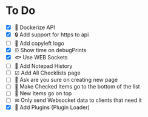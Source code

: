 # To Do

- [X] 🐳 Dockerize API
- [X] 🔒 Add support for https to api
- [ ] 💼 Add copyleft logo
- [X] ⏰ Show time on debugPrints
- [X] 🐟 Use WEB Sockets
- [ ] 📝 Add Notepad History
- [ ] ☑ Add All Checklists page
- [ ] 🌵 Ask are you sure on creating new page
- [ ] 🔽 Make Checked items go to the bottom of the list
- [ ] 🔼 New Items go on top
- [ ] ✉ Only send Websocket data to clients that need it
- [X] 🔌 Add Plugins (Plugin Loader)